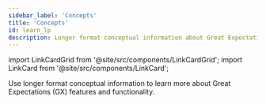 ```yaml
---
sidebar_label: 'Concepts'
title: 'Concepts'
id: learn_lp
description: Longer format conceptual information about Great Expectations features and functionality.
---
```


import LinkCardGrid from '@site/src/components/LinkCardGrid';
import LinkCard from '@site/src/components/LinkCard';

<p class="DocItem__header-description">Use longer format conceptual information to learn more about Great Expectations (GX) features and functionality.</p>

<LinkCardGrid>
  <LinkCard topIcon label="Expectation classes" description="An overview of the available Expectation classes, why they are helpful, and when they should be used" to="/conceptual_guides/expectation_classes" icon="/img/overview_icon.svg" />
  <LinkCard topIcon label="MetricProviders" description="An overview of MetricProviders, why they are helpful, and when they should be used" to="/conceptual_guides/metricproviders" icon="/img/overview_icon.svg" />
</LinkCardGrid>